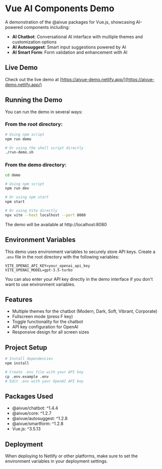 # Vue AI Components Demo

A demonstration of the @aivue packages for Vue.js, showcasing AI-powered components including:

- **AI Chatbot**: Conversational AI interface with multiple themes and customization options
- **AI Autosuggest**: Smart input suggestions powered by AI
- **AI Smart Form**: Form validation and enhancement with AI

## Live Demo

Check out the live demo at [https://aivue-demo.netlify.app/](https://aivue-demo.netlify.app/)

## Running the Demo

You can run the demo in several ways:

### From the root directory:

```bash
# Using npm script
npm run demo

# Or using the shell script directly
./run-demo.sh
```

### From the demo directory:

```bash
cd demo

# Using npm script
npm run dev

# Or using npm start
npm start

# Or using Vite directly
npx vite --host localhost --port 8080
```

The demo will be available at http://localhost:8080

## Environment Variables

This demo uses environment variables to securely store API keys. Create a `.env` file in the root directory with the following variables:

```
VITE_OPENAI_API_KEY=your_openai_api_key
VITE_OPENAI_MODEL=gpt-3.5-turbo
```

You can also enter your API key directly in the demo interface if you don't want to use environment variables.

## Features

- Multiple themes for the chatbot (Modern, Dark, Soft, Vibrant, Corporate)
- Fullscreen mode (press F key)
- Toggle functionality for the chatbot
- API key configuration for OpenAI
- Responsive design for all screen sizes

## Project Setup

```sh
# Install dependencies
npm install

# Create .env file with your API key
cp .env.example .env
# Edit .env with your OpenAI API key
```

## Packages Used

- @aivue/chatbot: ^1.4.4
- @aivue/core: ^1.2.7
- @aivue/autosuggest: ^1.2.8
- @aivue/smartform: ^1.2.8
- Vue.js: ^3.5.13

## Deployment

When deploying to Netlify or other platforms, make sure to set the environment variables in your deployment settings.
